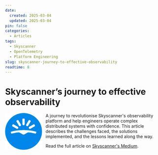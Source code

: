 ```yaml
---
date:
  created: 2025-03-04
  updated: 2025-03-04
pin: false
categories:
  - Articles
tags:
  - Skyscanner
  - OpenTelemetry
  - Platform Engineering
slug: skyscanner-journey-to-effective-observability
readtime: 8
---
```


# Skyscanner’s journey to effective observability

<a href="https://medium.com/@SkyscannerEng/skyscanners-journey-to-effective-observability-655167a49d2f">
  <img src="/assets/img/skyscanner.png" alt="Skyscanner logo" style="float: left; width: 120px; margin-right: 12px"/>
</a>

A journey to revolutionise Skyscanner's observability platform and help engineers operate complex distributed systems
with confidence. This article describes the challenges faced, the solutions implemented, and the lessons learned along
the way.

Read the full article on [Skyscanner's Medium](https://medium.com/@SkyscannerEng/skyscanners-journey-to-effective-observability-655167a49d2f).